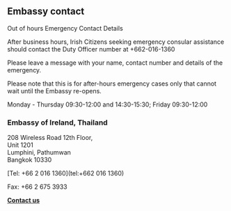 ## Embassy contact

Out of hours Emergency Contact Details

After business hours, Irish Citizens seeking emergency consular assistance should contact the Duty Officer number at +662-016-1360

Please leave a message with your name, contact number and details of the emergency.

Please note that this is for after-hours emergency cases only that cannot wait until the Embassy re-opens.

Monday - Thursday 09:30-12:00 and 14:30-15:30; Friday 09:30-12:00

### Embassy of Ireland, Thailand

208 Wireless Road 12th Floor,   
Unit 1201   
Lumphini, Pathumwan   
Bangkok 10330

[Tel: +66 2 016 1360](tel:+662 016 1360)

Fax: +66 2 675 3933

[**Contact us**](/en/thailand/bangkok/contact/)
